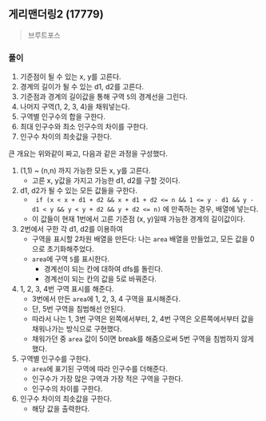 ## 게리맨더링2 (17779)

> 브루트포스

### 풀이

1. 기준점이 될 수 있는 x, y를 고른다.
2. 경계의 길이가 될 수 있는 d1, d2를 고른다.
3. 기준점과 경계의 길이값을 통해 구역 `5`의 경계선을 그린다.
4. 나머지 구역(1, 2, 3, 4)을 채워넣는다.
5. 구역별 인구수의 합을 구한다.
6. 최대 인구수와 최소 인구수의 차이를 구한다.
7. 인구수 차이의 최솟값을 구한다.

큰 개요는 위와같이 짜고, 다음과 같은 과정을 구성했다.

1. (1,1) ~ (n,n) 까지 가능한 모든 x, y를 고른다.
   - 고른 x, y값을 가지고 가능한 d1, d2를 구할 것이다.
2. d1, d2가 될 수 있는 모든 값들을 구한다.
   - ` if (x < x + d1 + d2 && x + d1 + d2 <= n && 1 <= y - d1 && y - d1 < y && y < y + d2 && y + d2 <= n)` 에 만족하는 경우, 배열에 넣는다.
   - 이 값들이 현재 1번에서 고른 기준점 (x, y)일때 가능한 경계의 길이값이다.
3. 2번에서 구한 각 d1, d2를 이용하여
   - 구역을 표시할 2차원 배열을 만든다: 나는 `area` 배열을 만들었고, 모든 값을 0으로 초기화해주었다.
   - `area`에 구역 `5`를 표시한다.
     - 경계선이 되는 칸에 대하여 dfs를 돌린다.
     - 경계선이 되는 칸의 값을 5로 바꿔준다.
4. 1, 2, 3, 4번 구역 표시를 해준다.
   - 3번에서 만든 `area`에 1, 2, 3, 4 구역을 표시해준다.
   - 단, 5번 구역을 침범해선 안된다.
   - 따라서 나는 1, 3번 구역은 왼쪽에서부터, 2, 4번 구역은 오른쪽에서부터 값을 채워나가는 방식으로 구현했다.
   - 채워가던 중 `area` 값이 5이면 break를 해줌으로써 5번 구역을 침범하지 않게 했다.
5. 구역별 인구수를 구한다.
   - `area`에 표기된 구역에 따라 인구수를 더해준다.
   - 인구수가 가장 많은 구역과 가장 적은 구역을 구한다.
   - 인구수의 차이를 구한다.
6. 인구수 차이의 최솟값을 구한다.
   - 해당 값을 출력한다.
